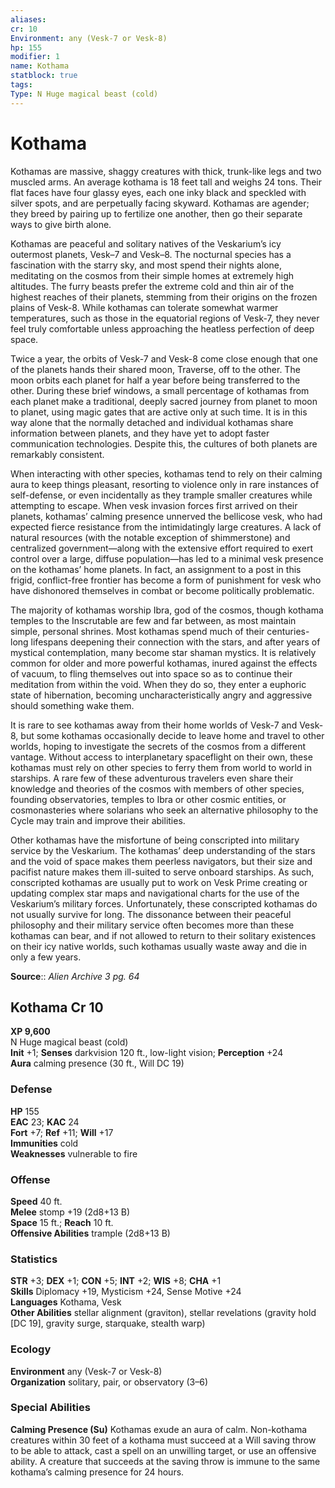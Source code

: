 ```yaml
---
aliases: 
cr: 10
Environment: any (Vesk-7 or Vesk-8)  
hp: 155
modifier: 1
name: Kothama
statblock: true
tags: 
Type: N Huge magical beast (cold)  
---
```


# Kothama

Kothamas are massive, shaggy creatures with thick, trunk-like legs and two muscled arms. An average kothama is 18 feet tall and weighs 24 tons. Their flat faces have four glassy eyes, each one inky black and speckled with silver spots, and are perpetually facing skyward. Kothamas are agender; they breed by pairing up to fertilize one another, then go their separate ways to give birth alone.

Kothamas are peaceful and solitary natives of the Veskarium’s icy outermost planets, Vesk–7 and Vesk–8. The nocturnal species has a fascination with the starry sky, and most spend their nights alone, meditating on the cosmos from their simple homes at extremely high altitudes. The furry beasts prefer the extreme cold and thin air of the highest reaches of their planets, stemming from their origins on the frozen plains of Vesk-8. While kothamas can tolerate somewhat warmer temperatures, such as those in the equatorial regions of Vesk-7, they never feel truly comfortable unless approaching the heatless perfection of deep space.

Twice a year, the orbits of Vesk-7 and Vesk-8 come close enough that one of the planets hands their shared moon, Traverse, off to the other. The moon orbits each planet for half a year before being transferred to the other. During these brief windows, a small percentage of kothamas from each planet make a traditional, deeply sacred journey from planet to moon to planet, using magic gates that are active only at such time. It is in this way alone that the normally detached and individual kothamas share information between planets, and they have yet to adopt faster communication technologies. Despite this, the cultures of both planets are remarkably consistent.

When interacting with other species, kothamas tend to rely on their calming aura to keep things pleasant, resorting to violence only in rare instances of self-defense, or even incidentally as they trample smaller creatures while attempting to escape. When vesk invasion forces first arrived on their planets, kothamas’ calming presence unnerved the bellicose vesk, who had expected fierce resistance from the intimidatingly large creatures. A lack of natural resources (with the notable exception of shimmerstone) and centralized government—along with the extensive effort required to exert control over a large, diffuse population—has led to a minimal vesk presence on the kothamas’ home planets. In fact, an assignment to a post in this frigid, conflict-free frontier has become a form of punishment for vesk who have dishonored themselves in combat or become politically problematic.

The majority of kothamas worship Ibra, god of the cosmos, though kothama temples to the Inscrutable are few and far between, as most maintain simple, personal shrines. Most kothamas spend much of their centuries-long lifespans deepening their connection with the stars, and after years of mystical contemplation, many become star shaman mystics. It is relatively common for older and more powerful kothamas, inured against the effects of vacuum, to fling themselves out into space so as to continue their meditation from within the void. When they do so, they enter a euphoric state of hibernation, becoming uncharacteristically angry and aggressive should something wake them.

It is rare to see kothamas away from their home worlds of Vesk-7 and Vesk-8, but some kothamas occasionally decide to leave home and travel to other worlds, hoping to investigate the secrets of the cosmos from a different vantage. Without access to interplanetary spaceflight on their own, these kothamas must rely on other species to ferry them from world to world in starships. A rare few of these adventurous travelers even share their knowledge and theories of the cosmos with members of other species, founding observatories, temples to Ibra or other cosmic entities, or cosmonasteries where solarians who seek an alternative philosophy to the Cycle may train and improve their abilities.

Other kothamas have the misfortune of being conscripted into military service by the Veskarium. The kothamas’ deep understanding of the stars and the void of space makes them peerless navigators, but their size and pacifist nature makes them ill-suited to serve onboard starships. As such, conscripted kothamas are usually put to work on Vesk Prime creating or updating complex star maps and navigational charts for the use of the Veskarium’s military forces. Unfortunately, these conscripted kothamas do not usually survive for long. The dissonance between their peaceful philosophy and their military service often becomes more than these kothamas can bear, and if not allowed to return to their solitary existences on their icy native worlds, such kothamas usually waste away and die in only a few years.

**Source**:: _Alien Archive 3 pg. 64_

## Kothama Cr 10

**XP 9,600**  
N Huge magical beast (cold)  
**Init** +1; **Senses** darkvision 120 ft., low-light vision; **Perception** +24  
**Aura** calming presence (30 ft., Will DC 19)

### Defense

**HP** 155  
**EAC** 23; **KAC** 24  
**Fort** +7; **Ref** +11; **Will** +17  
**Immunities** cold  
**Weaknesses** vulnerable to fire

### Offense

**Speed** 40 ft.  
**Melee** stomp +19 (2d8+13 B)  
**Space** 15 ft.; **Reach** 10 ft.  
**Offensive Abilities** trample (2d8+13 B)

### Statistics

**STR** +3; **DEX** +1; **CON** +5; **INT** +2; **WIS** +8; **CHA** +1  
**Skills** Diplomacy +19, Mysticism +24, Sense Motive +24  
**Languages** Kothama, Vesk  
**Other Abilities** stellar alignment (graviton), stellar revelations (gravity hold \[DC 19\], gravity surge, starquake, stealth warp)

### Ecology

**Environment** any (Vesk-7 or Vesk-8)  
**Organization** solitary, pair, or observatory (3–6)

### Special Abilities

**Calming Presence (Su)** Kothamas exude an aura of calm. Non-kothama creatures within 30 feet of a kothama must succeed at a Will saving throw to be able to attack, cast a spell on an unwilling target, or use an offensive ability. A creature that succeeds at the saving throw is immune to the same kothama’s calming presence for 24 hours.
